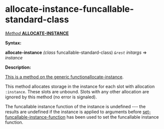 allocate-instance-funcallable-standard-class
============================================

[*Method* **ALLOCATE-INSTANCE**]()

**Syntax:**

**allocate-instance** *(class* funcallable-standard-class) *`&rest`* *initargs* => *instance*

**Description:**

[This is a method on the generic function]()[allocate-instance](allocate-instance.md).

This method allocates storage in the instance for each slot with allocation `:instance`. These slots are unbound. Slots with any other allocation are ignored by this method (no error is signaled).

The funcallable instance function of the instance is undefined --- the results are undefined if the instance is applied to arguments before [set-funcallable-instance-function](set-funcallable-instance-function.md) has been used to set the funcallable instance function.
